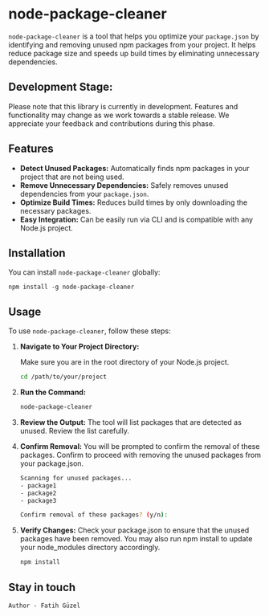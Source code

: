 # node-package-cleaner

`node-package-cleaner` is a tool that helps you optimize your `package.json` by identifying and removing unused npm packages from your project. It helps reduce package size and speeds up build times by eliminating unnecessary dependencies.

## Development Stage:

Please note that this library is currently in development. Features and functionality may change as we work towards a stable release. We appreciate your feedback and contributions during this phase.

## Features

- **Detect Unused Packages:** Automatically finds npm packages in your project that are not being used.
- **Remove Unnecessary Dependencies:** Safely removes unused dependencies from your `package.json`.
- **Optimize Build Times:** Reduces build times by only downloading the necessary packages.
- **Easy Integration:** Can be easily run via CLI and is compatible with any Node.js project.

## Installation

You can install `node-package-cleaner` globally:

    npm install -g node-package-cleaner

## Usage

To use `node-package-cleaner`, follow these steps:

1. **Navigate to Your Project Directory:**

   Make sure you are in the root directory of your Node.js project.

   ```bash
   cd /path/to/your/project

   ```

2. **Run the Command:**

   ```bash
   node-package-cleaner

   ```

3. **Review the Output:**
   The tool will list packages that are detected as unused. Review the list carefully.

4. **Confirm Removal:**
   You will be prompted to confirm the removal of these packages. Confirm to proceed with removing the unused packages from your package.json.

   ```bash
   Scanning for unused packages...
   - package1
   - package2
   - package3

   Confirm removal of these packages? (y/n):

   ```

5. **Verify Changes:**
   Check your package.json to ensure that the unused packages have been removed. You may also run npm install to update your node_modules directory accordingly.
   ```bash
   npm install
   ```

## Stay in touch

```
Author - Fatih Güzel
```
